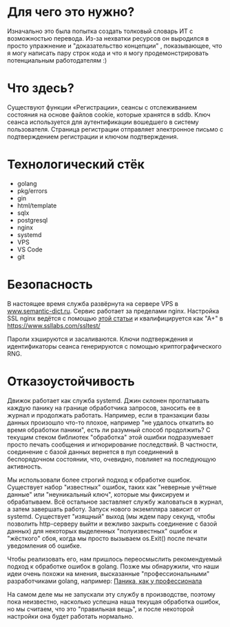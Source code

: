 # Для чего это нужно?

Изначально это была попытка создать толковый словарь ИТ с возможностью перевода. 
Из-за нехватки ресурсов он выродился в просто упражнение и "доказательство концепции"
, показывающее, что я могу написать пару строк кода и что я могу продемонстрировать потенциальным работодателям :) 

# Что здесь? 

Существуют функции «Регистрации», сеансы с отслеживанием состояния на основе файлов cookie, которые хранятся в sddb. 
Ключ сеанса используется для аутентификации вошедшего в систему пользователя. Страница регистрации отправляет электронное письмо с подтверждением
регистрации и ключом подтверждения. 

# Технологический стёк

- golang
- pkg/errors
- gin
- html/template
- sqlx
- postgresql
- nginx
- systemd
- VPS
- VS Code
- git

# Безопасность

В настоящее время служба развёрнута на сервере VPS в www.semantic-dict.ru. Сервис работает за пределами nginx. 
Настройка SSL nginx ведётся с помощью [этой статьи](https://habr.com/ru/post/325230/)
и квалифицируется как "А+" в https://www.ssllabs.com/ssltest/ 

Пароли хэшируются и засаливаются. Ключи подтверждения и идентификаторы сеанса генерируются с помощью криптографического RNG.

# Отказоустойчивость

Движок работает как служба systemd. Джин склонен проглатывать каждую панику на границе обработчика запросов, заносить
ее в журнал и продолжать работать. Например, если в транзакции базы данных произошло что-то плохое, например
"не удалось откатить во время обработки паники", есть ли разумный способ продолжить? С текущим стеком библиотек
"обработка" этой ошибки подразумевает просто печать сообщения и игнорирование последствий. В частности, соединение с базой
данных вернется в пул соединений в беспорядочном состоянии, что, очевидно, повлияет на последующую активность. 

Мы использовали более строгий подход к обработке ошибок. Существует набор "известных" ошибок, таких как "неверные учётные данные" или
"неуникальный ключ", которые мы фиксируем и обрабатываем. Всё остальное заставляет службу жаловаться в журнал, а затем завершать работу. Запуск нового экземпляра зависит от systemd. Существует "изящный" выход (мы ждем пару секунд, чтобы позволить http-серверу выйти и вежливо закрыть соединение с базой данных) для некоторых выделенных "полуизвестных" ошибок и "жёсткого" сбоя, когда мы просто вызываем os.Exit() после печати уведомления об ошибке. 

Чтобы реализовать его, нам пришлось переосмыслить рекомендуемый подход к обработке ошибок в golang. Позже мы обнаружили, что наши
идеи очень похожи на мнения, высказанные "профессиональными" разработчиками golang, например: [Паника, как у профессионала](https://hackernoon.com/panic-like-a-pro-89044d5a2d35)

На самом деле мы не запускали эту службу в производстве, поэтому пока неизвестно, насколько успешна наша текущая обработка ошибок,
но мы считаем, что это "правильная вещь", и после некоторой настройки она будет работать нормально. 


